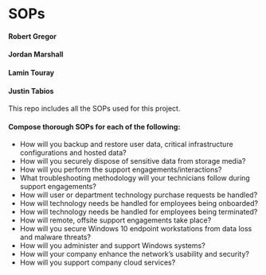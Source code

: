# SOPs

#### Robert Gregor
#### Jordan Marshall
#### Lamin Touray
#### Justin Tabios

This repo includes all the SOPs used for this project.

#### Compose thorough SOPs for each of the following:
  - How will you backup and restore user data, critical infrastructure configurations and hosted data?
  - How will you securely dispose of sensitive data from storage media?
  - How will you perform the support engagements/interactions?
  - What troubleshooting methodology will your technicians follow during support engagements?
  - How will user or department technology purchase requests be handled?
  - How will technology needs be handled for employees being onboarded?
  - How will technology needs be handled for employees being terminated?
  - How will remote, offsite support engagements take place?
  - How will you secure Windows 10 endpoint workstations from data loss and malware threats?
  - How will you administer and support Windows systems?
  - How will your company enhance the network’s usability and security?
  - How will you support company cloud services?

